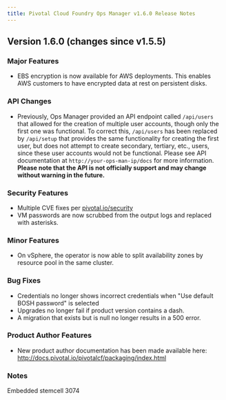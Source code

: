```yaml
---
title: Pivotal Cloud Foundry Ops Manager v1.6.0 Release Notes
---
```


## Version 1.6.0 (changes since v1.5.5)

### Major Features

* EBS encryption is now available for AWS deployments.  This enables AWS customers to have encrypted data at rest on persistent disks.

### API Changes
* Previously, Ops Manager provided an API endpoint called `/api/users` that allowed for the creation of multiple user accounts, though only the first one was functional.  To correct this, `/api/users` has been replaced by `/api/setup` that provides the same functionality for creating the first user, but does not attempt to create secondary, tertiary, etc., users, since these user accounts would not be functional.  Please see API documentation at `http://your-ops-man-ip/docs` for more information.  **Please note that the API is not officially support and may change without warning in the future.**

### Security Features

* Multiple CVE fixes per [pivotal.io/security](http://pivotal.io/security)
* VM passwords are now scrubbed from the output logs and replaced with asterisks.

### Minor Features

* On vSphere, the operator is now able to split availability zones by resource pool in the same cluster.

### Bug Fixes

* Credentials no longer shows incorrect credentials when "Use default BOSH password" is selected
* Upgrades no longer fail if product version contains a dash.
* A migration that exists but is null no longer results in a 500 error.

### Product Author Features

* New product author documentation has been made available here:  http://docs.pivotal.io/pivotalcf/packaging/index.html

### Notes
Embedded stemcell 3074
